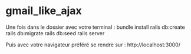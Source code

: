 # gmail_like_ajax



Une fois dans le dossier avec votre terminal :
bundle install
rails db:create
rails db:migrate
rails db:seed
rails server

Puis avec votre navigateur préféré se rendre sur :
http://localhost:3000/
